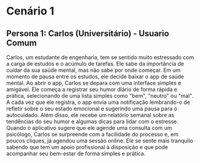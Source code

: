 # Cenário 1

## Persona 1: Carlos (Universitário) - Usuario Comum

Carlos, um estudante de engenharia, tem se sentido muito estressado com a carga de estudos e o acúmulo de tarefas. Ele sabe da importância de cuidar da sua saúde mental, mas não sabe por onde começar. Em um momento de pausa entre os estudos, ele decide baixar o app de saúde mental. Ao abrir o app, Carlos se depara com uma interface simples e amigável. Ele começa a registrar seu humor diário de forma rápida e prática, selecionando de uma lista simples como "bem", "neutro" ou "mal". A cada vez que ele registra, o app envia uma notificação lembrando-o de refletir sobre o seu estado emocional e sugerindo uma pausa para o autocuidado. Além disso, ele recebe um relatório semanal sobre as tendências do seu humor e algumas dicas para lidar com o estresse. Quando o aplicativo sugere que ele agende uma consulta com um psicólogo, Carlos se surpreende com a facilidade do processo e, em poucos cliques, já agendou uma sessão online. Ele se sente mais tranquilo sabendo que tem um apoio profissional à disposição e que pode acompanhar seu bem-estar de forma simples e prática.


